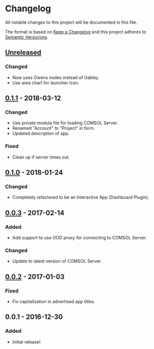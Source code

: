 # Changelog
All notable changes to this project will be documented in this file.

The format is based on [Keep a Changelog](http://keepachangelog.com/en/1.0.0/)
and this project adheres to [Semantic Versioning](http://semver.org/spec/v2.0.0.html).

## [Unreleased]
### Changed
- Now uses Owens nodes instead of Oakley.
- Use area chart for launcher icon.

## [0.1.1] - 2018-03-12
### Changed
- Use private module file for loading COMSOL Server.
- Renamed "Account" to "Project" in form.
- Updated description of app.

### Fixed
- Clean up if server times out.

## [0.1.0] - 2018-01-24
### Changed
- Completely refactored to be an Interactive App (Dashboard Plugin).

## [0.0.3] - 2017-02-14
### Added
- Add support to use OOD proxy for connecting to COMSOL Server.

### Changed
- Update to latest version of COMSOL Server.

## [0.0.2] - 2017-01-03
### Fixed
- Fix capitalization in advertised app titles.

## 0.0.1 - 2016-12-30
### Added
- Initial release!

[Unreleased]: https://github.com/OSC/bc_awesim_altasim_demo/compare/v0.1.1...HEAD
[0.1.1]: https://github.com/OSC/bc_awesim_altasim_demo/compare/v0.1.0...v0.1.1
[0.1.0]: https://github.com/OSC/bc_awesim_altasim_demo/compare/v0.0.3...v0.1.0
[0.0.3]: https://github.com/OSC/bc_awesim_altasim_demo/compare/v0.0.2...v0.0.3
[0.0.2]: https://github.com/OSC/bc_awesim_altasim_demo/compare/v0.0.1...v0.0.2
